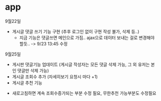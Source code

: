 # app
9월22일
- 게시글 댓글 쓰기 기능 구현
    (추후 로그인 없이 구현 작성 불가, 삭제 등..)
    + 지금 기능은 댓글쓰면 메인으로 가짐.. ajax으로 데이터 보내는 걸로 변경해야 할듯.. -> 9/23 13:45 수정

9월25일
- 게시판 댓글기능 업데이트
    (게시글 작성자는 모든 댓글 삭제 가능, 그 외 유저는 본인 댓글만 삭제 가능)
- 게시글 조회수 추가
    (자세히보기 요청시 마다 +1)
- 게시글 추천 기능
+ 새로고침하면 계속 조회수증가되는 부분 수정 필요, 무한추천 가능부분도 수정필요

